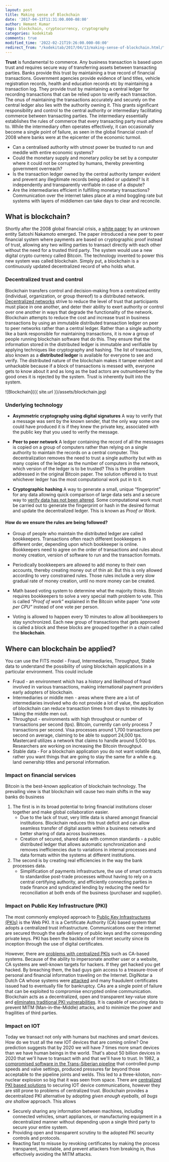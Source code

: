 ```yaml
---
layout: post
title: Making sense of Blockchain
date: '2017-04-13T11:31:00.000-08:00'
author: Hemant Kumar
tags: blockchain, cryptocurrency, cryptography
categories: kodekitab
comments: true
modified_time: '2022-02-21T19:26:00.000-08:00'
redirect_from: "/kodekitab/2017/04/13/making-sense-of-blockchain.html/"
---
```


 **Trust** is fundamental to commerce. Any business transaction is based upon trust and requires secure way of transferring assets between transacting parties. Banks provide this trust by maintaining a true record of financial transactions. Government agencies provide evidence of land titles, vehicle registration records, health and education records etc by maintaining a transaction log. They provide trust by maintaining a central ledger for recording transactions that can be relied upon to verify each transaction. The onus of maintaining the transactions accurately and securely on the central ledger also lies with the authority owning it. This grants significant responsibility and control to the central authority or intermediary facilitating commerce between transacting parties. The intermediary essentially establishes the rules of commerce that every transacting party must adhere to. While the intermediary often operates effectively, it can occasionally become a single point of failure, as seen in the global financial crash of 2008 where banks were at the epicenter of the economic turmoil.

* Can a centralised authority with utmost power be trusted to run and meddle with entire economic systems?
* Could the monetary supply and monetary policy be set by a computer where it could not be corrupted by humans, thereby preventing government overreach?
* Is the transaction ledger owned by the central authority tamper evident and prevent any illegitimate records being added or updated? Is it independently and transparently verifiable in case of a dispute?
* Are the intermediaries efficient in fulfilling monetary transactions? Communication over the internet takes place at a mind boggling rate but systems with layers of middlemen can take days to clear and reconcile.

## What is blockchain?

Shortly after the 2008 global financial crisis, a [white paper](https://bitcoin.org/en/bitcoin-paper) by an unknown entity Satoshi Nakamoto emerged. The paper introduced a new peer to peer financial system where payments are based on cryptographic proof instead of trust, allowing any two willing parties to transact directly with each other without the need for a trusted third party. The system would use a new digital crypto currency called Bitcoin. The technology invented to power this new system was called blockchain. Simply put, a blockchain is a continuously updated decentralized record of who holds what.

### Decentralized trust and control

Blockchain transfers control and decision-making from a centralized entity (individual, organization, or group thereof) to a distributed network. [Decentralized networks](https://aws.amazon.com/blockchain/decentralization-in-blockchain/) strive to reduce the level of trust that participants must place in one another, and deter their ability to exert authority or control over one another in ways that degrade the functionality of the network.
Blockchain attempts to reduce the cost and increase trust in business transactions by using an immutable distributed transaction ledger on peer to peer networks rather than a central ledger. Rather than a single authority like a bank responsible for maintaining transactions, it is now a group of people running blockchain software that do this. They ensure that the information stored in the distributed ledger is immutable and verifiable by applying techniques like cryptography and hashing. The list of transactions, also known as a **distributed ledger** is available for everyone to see and verify. The distributed nature of the blockchain makes it tamper evident and unhackable because if a block of transactions is messed with, everyone gets to know about it and as long as the bad actors are outnumbered by the good ones it is rejected by the system. Trust is inherently built into the system.

![Blockchain]({{ site.url }}/assets/blockchain.jpg)

### Underlying technology

* **Asymmetric cryptography using digital signatures**
A way to verify that a message was sent by the known sender, that the only way some one could have produced it is if they knew the private key, associated with the public key that you used to verify the message.

* **Peer to peer network**
A ledger containing the record of all the messages is copied on a group of computers rather than relying on a single authority to maintain the records on a central computer. This decentralization removes the need to trust a single authority but with as many copies of the ledger as the number of computers in the network, which version of the ledger is to be trusted? This is the problem addressed in the original Bitcoin paper. The solution offered is to trust whichever ledger has the most computational work put in to it.

* **Cryptographic hashing**
A way to generate a small, unique “fingerprint” for any data allowing quick comparison of large data sets and a secure way to [verify data has not been altered](https://www.miracl.com/press/the-essence-of-the-blockchain). Some computational work must be carried out to generate the fingerprint or hash in the desired format and update the decentralized ledger. This is known as *Proof or Work*.

#### How do we ensure the rules are being followed?

* Group of people who maintain the distributed ledger are called bookkeepers. Transactions often reach different bookkeepers in different order, depending upon which bookkeeper is online. Bookkeepers need to agree on the order of transactions and rules about money creation, version of software to run and the transaction formats.

* Periodically bookkeepers are allowed to add money to their own accounts, thereby creating money out of thin air. But this is only allowed according to very constrained rules. Those rules include a very slow gradual rate of money creation, until no more money can be created.

* Math based voting system to determine what the majority thinks. Bitcoin requires bookkeepers to solve a very special math problem to vote. This is called *"Proof of work"* explained in the Bitcoin white paper *"one vote per CPU"* instead of one vote per person.

* Voting is allowed to happen every 10 minutes to allow all bookkeepers to stay synchronized. Each new group of transactions that gets approved is called a block and these blocks are grouped together in a chain called the **blockchain**.

## Where can blockchain be applied?

You can use the FITS model - Fraud, Intermediaries, Throughput, Stable data to understand the possibility of using blockchain applications in a particular environment. This could include

* Fraud - an environment which has a history and likelihood of fraud involved in various transactions, making international payment providers early adopters of blockchain.
* Intermediaries or middle men - areas where there are a lot of intermediaries involved who do not provide a lot of value, the application of blockchain can reduce transaction times from days to minutes by taking the middle men out.
* Throughput - environments with high throughput or number of transactions per second (tps). Bitcoin, currently can only process 7 transactions per second. Visa processes around 1,700 transactions per second on average, claiming to be able to support 24,000 tps. Mastercard utilizes a network that claims to handle around 5,000 tps. Researchers are working on increasing the Bitcoin throughput.
* Stable data - For a blockchain application you do not want volatile data, rather you want things that are going to stay the same for a while e.g. land ownership titles and personal information.

### Impact on financial services

Bitcoin is the best-known application of blockchain technology. The prevailing view is that blockchain will cause two main shifts in the way banks do business

1. The first is in its broad potential to bring financial institutions closer together and make global collaboration easier.
   * Due to the lack of trust, very little data is shared amongst financial institutions. Blockchain reduces this trust deficit and can allow seamless transfer of digital assets within a business network and better sharing of data across businesses.
   * Creation of secured, shared data with common standards - a public distributed ledger that allows automatic synchronization and removes inefficiencies due to variations in internal processes and data formats within the systems at different institutions.
2. The second is by creating real efficiencies in the way the bank processes data.
   * Simplification of payments infrastructure, the use of smart contracts to standardise post-trade processes without having to rely on a central certifying authority, and efficiently connecting parties in trade finance and syndicated lending by reducing the need for reconciliation at both ends of the business (purchaser and supplier).

### Impact on Public Key Infrastructure (PKI)

The most commonly employed approach to [Public Key Infrastructures (PKIs)](https://www.thesslstore.com/blog/wide-world-pki/) is the Web PKI. It is a Certificate Authority (CA) based system that adopts a centralized trust infrastructure. Communications over the internet are secured through the safe delivery of public keys and the corresponding private keys. PKI has been the backbone of Internet security since its inception through the use of digital certificates.

However, there are [problems with centralized PKIs](https://medium.com/hackernoon/decentralized-public-key-infrastructure-dpki-what-is-it-and-why-does-it-matter-babee9d88579) such as CA-based systems. Because of the ability to impersonate another user or a website, CA systems are well-known targets for hackers. If they get hacked you get hacked. By breaching them, the bad guys gain access to a treasure-trove of personal and financial information traveling on the Internet. DigiNotar a Dutch CA whose systems were [attacked](https://www.wired.com/2011/09/diginotar-bankruptcy/) and many fraudulent certificates issued had to eventually file for bankruptcy. CAs are a single point of failure that can be exploited to compromise encrypted online communication. Blockchain acts as a decentralized, open and transparent key-value store and [eliminates traditional PKI vulnerabilities](https://remme.io/blog/how-blockchain-addresses-public-key-infrastructure-shortcomings). It is capable of securing data to prevent MITM (Man-in-the-Middle) attacks, and to minimize the power and fragilities of third parties.

### Impact on IOT

Today we transact not only with humans but machines and smart devices. How do we trust all the new IOT devices that are coming online? One prediction suggests that by 2020 we will have 7 times more smart devices than we have human beings in the world. That's about 50 billion devices in 2020 that we'll have to transact with and that we'll have to trust. In 1982, a [compromised software in the Trans-Siberian pipeline](https://en.wikipedia.org/wiki/At_the_Abyss) that controlled pump speeds and valve settings, produced pressures far beyond those acceptable to the pipeline joints and welds. This led to a three-kiloton, non-nuclear explosion so big that it was seen from space. There are [centralized PKI based solutions](https://www.digicert.com/internet-of-things/) to securing IOT device communications, however they are still prone to problems of centralized trust. Blockchain provides a decentralized PKI alternative by adopting *given enough eyeballs, all bugs are shallow* approach. This allows

* Securely sharing any information between machines, including connected vehicles, smart appliances, or manufacturing equipment in a decentralized manner without depending upon a single third party to secure your entire system.
* Providing open and transparent scrutiny to the adopted PKI security controls and protocols.
* Reacting fast to misuse by revoking certificates by making the process transparent, immutable, and prevent attackers from breaking in, thus effectively avoiding the MITM attacks.
